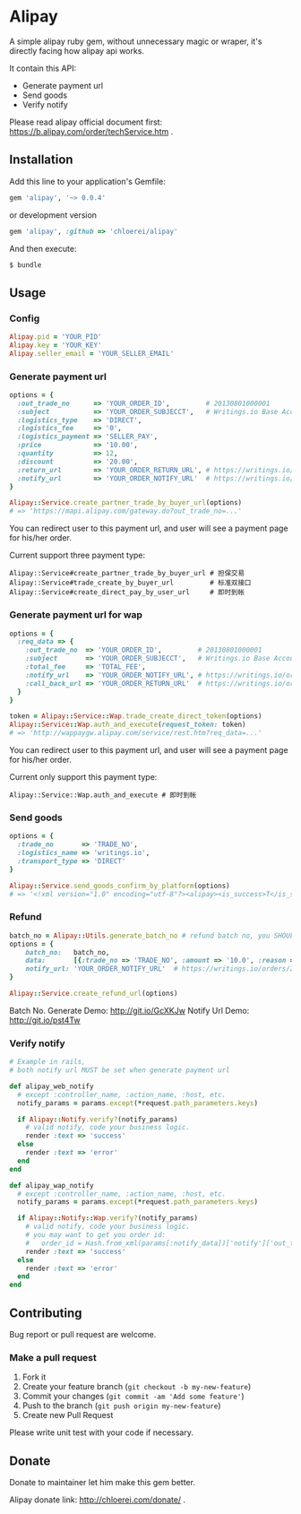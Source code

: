 # Alipay

A simple alipay ruby gem, without unnecessary magic or wraper, it's directly facing how alipay api works.

It contain this API:

* Generate payment url
* Send goods
* Verify notify

Please read alipay official document first: https://b.alipay.com/order/techService.htm .

## Installation

Add this line to your application's Gemfile:

```ruby
gem 'alipay', '~> 0.0.4'
```

or development version

```ruby
gem 'alipay', :github => 'chloerei/alipay'
```

And then execute:

```sh
$ bundle
```

## Usage

### Config

```ruby
Alipay.pid = 'YOUR_PID'
Alipay.key = 'YOUR_KEY'
Alipay.seller_email = 'YOUR_SELLER_EMAIL'
```

### Generate payment url

```ruby
options = {
  :out_trade_no      => 'YOUR_ORDER_ID',         # 20130801000001
  :subject           => 'YOUR_ORDER_SUBJECCT',   # Writings.io Base Account x 12
  :logistics_type    => 'DIRECT',
  :logistics_fee     => '0',
  :logistics_payment => 'SELLER_PAY',
  :price             => '10.00',
  :quantity          => 12,
  :discount          => '20.00',
  :return_url        => 'YOUR_ORDER_RETURN_URL', # https://writings.io/orders/20130801000001
  :notify_url        => 'YOUR_ORDER_NOTIFY_URL'  # https://writings.io/orders/20130801000001/alipay_notify
}

Alipay::Service.create_partner_trade_by_buyer_url(options)
# => 'https://mapi.alipay.com/gateway.do?out_trade_no=...'
```

You can redirect user to this payment url, and user will see a payment page for his/her order.

Current support three payment type:

    Alipay::Service#create_partner_trade_by_buyer_url # 担保交易
    Alipay::Service#trade_create_by_buyer_url         # 标准双接口
    Alipay::Service#create_direct_pay_by_user_url     # 即时到帐

### Generate payment url for wap

```ruby
options = {
  :req_data => {
    :out_trade_no  => 'YOUR_ORDER_ID',         # 20130801000001
    :subject       => 'YOUR_ORDER_SUBJECCT',   # Writings.io Base Account x 12
    :total_fee     => 'TOTAL_FEE',
    :notify_url    => 'YOUR_ORDER_NOTIFY_URL', # https://writings.io/orders/20130801000001/alipay_notify
    :call_back_url => 'YOUR_ORDER_RETURN_URL'  # https://writings.io/orders/20130801000001
  }
}

token = Alipay::Service::Wap.trade_create_direct_token(options)
Alipay::Service::Wap.auth_and_execute(request_token: token)
# => 'http://wappaygw.alipay.com/service/rest.htm?req_data=...'
```

You can redirect user to this payment url, and user will see a payment page for his/her order.

Current only support this payment type:

    Alipay::Service::Wap.auth_and_execute # 即时到帐

### Send goods

```ruby
options = {
  :trade_no       => 'TRADE_NO',
  :logistics_name => 'writings.io',
  :transport_type => 'DIRECT'
}

Alipay::Service.send_goods_confirm_by_platform(options)
# => '<!xml version="1.0" encoding="utf-8"?><alipay><is_success>T</is_success></alipay>'
```

### Refund

```ruby
batch_no = Alipay::Utils.generate_batch_no # refund batch no, you SHOULD store it to db to avoid alipay duplicate refund
options = {
    batch_no:   batch_no,
    data:       [{:trade_no => 'TRADE_NO', :amount => '10.0', :reason => 'REFUND_REASON'}],
    notify_url: 'YOUR_ORDER_NOTIFY_URL'  # https://writings.io/orders/20130801000001/alipay_refund_notify
}

Alipay::Service.create_refund_url(options)
```

Batch No. Generate Demo: http://git.io/GcXKJw
Notify Url Demo: http://git.io/pst4Tw

### Verify notify

```ruby
# Example in rails,
# both notify url MUST be set when generate payment url

def alipay_web_notify
  # except :controller_name, :action_name, :host, etc.
  notify_params = params.except(*request.path_parameters.keys)

  if Alipay::Notify.verify?(notify_params)
    # valid notify, code your business logic.
    render :text => 'success'
  else
    render :text => 'error'
  end
end

def alipay_wap_notify
  # except :controller_name, :action_name, :host, etc.
  notify_params = params.except(*request.path_parameters.keys)

  if Alipay::Notify::Wap.verify?(notify_params)
    # valid notify, code your business logic.
    # you may want to get you order id:
    #   order_id = Hash.from_xml(params[:notify_data])['notify']['out_trade_no']
    render :text => 'success'
  else
    render :text => 'error'
  end
end
```

## Contributing

Bug report or pull request are welcome.

### Make a pull request

1. Fork it
2. Create your feature branch (`git checkout -b my-new-feature`)
3. Commit your changes (`git commit -am 'Add some feature'`)
4. Push to the branch (`git push origin my-new-feature`)
5. Create new Pull Request

Please write unit test with your code if necessary.

## Donate

Donate to maintainer let him make this gem better.

Alipay donate link: http://chloerei.com/donate/ .
